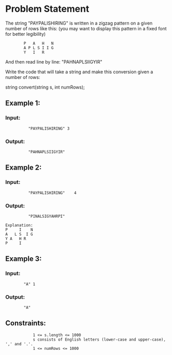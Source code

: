 # Problem Statement

The string "PAYPALISHIRING" is written in a zigzag pattern on a given number of rows like this: (you may want to display this pattern in a fixed font for better legibility)
  
            P   A   H   N
            A P L S I I G
            Y   I   R
And then read line by line: "PAHNAPLSIIGYIR"  

Write the code that will take a string and make this conversion given a number of rows:  

string convert(string s, int numRows);  
 

## Example 1:  

### Input:
              "PAYPALISHIRING" 3  
### Output:
              "PAHNAPLSIIGYIR"

## Example 2:

### Input: 
              "PAYPALISHIRING"    4
### Output: 
              "PINALSIGYAHRPI"
```
Explanation:
P     I    N
A   L S  I G
Y A   H R
P     I
```

## Example 3:

### Input: 
            "A" 1
### Output: 
            "A"
 

## Constraints:

                1 <= s.length <= 1000
                s consists of English letters (lower-case and upper-case), ',' and '.'.
                1 <= numRows <= 1000
